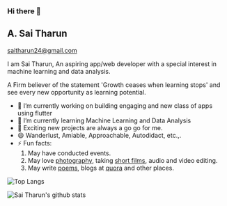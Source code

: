 ### Hi there 👋

## A. Sai Tharun

saitharun24@gmail.com

I am Sai Tharun, An aspiring app/web developer with a special interest in machine learning and data analysis.

A Firm believer of the statement 'Growth ceases when learning stops' and see every new opportunity as learning potential. 

- 🔭 I’m currently working on building engaging and new class of apps using flutter
- 🌱 I’m currently learning Machine Learning and Data Analysis
- 👯 Exciting new projects are always a go go for me.
- 😄 Wanderlust, Amiable, Approachable, Autodidact, etc.,.
- ⚡ Fun facts: 
     1. May have conducted events.
     2. May love [photography](https://www.instagram.com/picsby_tharun/), taking [short films](https://www.youtube.com/channel/UCe0bu8KQYOVwTQsavn2-IRQ), audio and video editing.
     3. May write [poems](https://www.instagram.com/thoughtsof_tharun/), blogs at [quora](https://www.quora.com/profile/Sai-Tharun-51) and other places.



![Top Langs](https://github-readme-stats.vercel.app/api/top-langs/?username=saitharun24&show_icons=true&theme=dark&layout=compact)



![Sai Tharun's github stats](https://github-readme-stats.vercel.app/api?username=saitharun24&show_icons=true&theme=dark)



<!--
**saitharun24/saitharun24** is a ✨ _special_ ✨ repository because its `README.md` (this file) appears on your GitHub profile.
